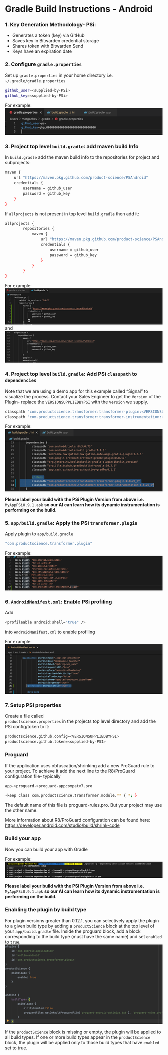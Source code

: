 # Gradle Build Instructions - Android

### 1. Key Generation Methodology- PSi:  
* Generates a token (key) via GitHub
* Saves key in Bitwarden credential storage
* Shares token with Bitwarden Send 
* Keys have an expiration date

### 2. Configure `gradle.properties`  

 Set up `gradle.properties` in your home directory i.e. `~/.gradle/gradle.properties`  
```bash
github_user=<supplied-by-PSi>
github_key=<supplied-by-PSi>
```

For example:  
![creds](images/creds.png)  

### 3. Project top level `build.gradle`: add maven build Info

In `build.gradle` add the maven build info to the repositories for project and subprojects:  

```bash
maven {
    url "https://maven.pkg.github.com/product-science/PSAndroid"
    credentials {
        username = github_user
        password = github_key
    }
}
```  

If `allprojects` is not present in top level `build.gradle` then add it:  

```bash
allprojects {
        repositories {
            maven {
                url "https://maven.pkg.github.com/product-science/PSAndroid"
                credentials {
                    username = github_user
                    password = github_key
                }
            }
        }
}
```

For example:  
![maven](images/maven1.png)  
and   
![maven](images/maven2.png)  

### 4. Project top level `build.gradle`: Add PSi `classpath` to `dependencies`

Note that we are using a demo app for this example called “Signal” to visualize the process.
Contact your Sales Engineer to get the `Version` of the Plugin- replace the `VERSIONSUPPLIEDBYPSI` with the `Version` we supply.  

```bash
classpath "com.productscience.transformer:transformer-plugin:<VERSIONSUPPLIEDBYPSI>"
classpath "com.productscience.transformer:transformer-instrumentation:<VERSIONSUPPLIEDBYPSI>"
```

For example:  
![classpath](images/classpath.png)  

**Please label your build with the PSi Plugin Version from above i.e.**  
`MyAppPSi0.9.1.apk` 
**so our AI can learn how its dynamic instrumentation is performing on the build.**

### 5. `app/build.gradle`: Apply the PSi `transformer.plugin`  

Apply plugin to `app/build.gradle`  

```bash
"com.productscience.transformer.plugin" 
```

For example:  
![transformer](images/transformer.png)

### 6. `AndroidManifest.xml`: Enable PSi profiling  

Add  
```bash
<profileable android:shell="true" />
```  
into `AndroidManifest.xml` to enable profiling

For example:  
![manifest](images/manifest.png)  

### 7. Setup PSi properties  

Create a file called  
`productscience.properties`  in the projects top level directory and add the PSi config/token to it:

```bash
productscience.github.config=<VERSIONSUPPLIEDBYPSI>
productscience.github.token=<supplied-by-PSI>
```

### Proguard

If the application uses obfuscation/shrinking add a new ProGuard rule to your project.
To achieve it add the next line to the R8/ProGuard configuration file- typically 
  
```bash
app->proguard->proguard-appcompatv7.pro
```
  
```bash
-keep class com.productscience.transformer.module.** { *; }
```

The default name of this file is proguard-rules.pro. But your project may use the other name.

More information about R8/ProGuard configuration can be found here:
https://developer.android.com/studio/build/shrink-code

### Build your app
Now you can build your app with Gradle

For example:  
![build](images/build.png)  

**Please label your build with the PSi Plugin Version from above i.e.**  
`MyAppPSi0.9.1.apk` 
**so our AI can learn how its dynamic instrumentation is performing on the build.**

### Enabling the plugin by build type

For plugin versions greater than 0.12.1, you can selectively apply the plugin to a given build type by adding a `productScience` block at the top level of your `app/build.gradle` file. Inside the proguard block, add a block corresponding to the build type (must have the same name) and set `enabled` to `true`.
![buildType](images/buildType.png)

If the `productScience` block is missing or empty, the plugin will be applied to all build types. If one or more build types appear in the `productScience` block, the plugin will be applied only to those build types that have `enabled` set to true. 

